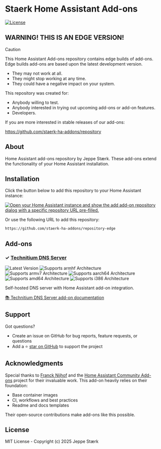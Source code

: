 # Staerk Home Assistant Add-ons

[![License][license-shield]][license]

## WARNING! THIS IS AN EDGE VERSION!

> [!CAUTION]
> This Home Assistant Add-ons repository contains edge builds of add-ons.
> Edge builds add-ons are based upon the latest development version.

- They may not work at all.
- They might stop working at any time.
- They could have a negative impact on your system.

This repository was created for:

- Anybody willing to test.
- Anybody interested in trying out upcoming add-ons or add-on features.
- Developers.

If you are more interested in stable releases of our add-ons:

<https://github.com/staerk-ha-addons/repository>


## About

Home Assistant add-ons repository by Jeppe Stærk. These add-ons extend the functionality of your Home Assistant installation.

## Installation

Click the button below to add this repository to your Home Assistant instance:

[![Open your Home Assistant instance and show the add add-on repository dialog with a specific repository URL pre-filled.](https://my.home-assistant.io/badges/supervisor_add_addon_repository.svg)](https://my.home-assistant.io/redirect/supervisor_add_addon_repository/?repository_url=https://github.com/staerk-ha-addons/repository-edge)

Or use the following URL to add this repository:

```txt
https://github.com/staerk-ha-addons/repository-edge
```

## Add-ons

### &#10003; [Technitium DNS Server][addon-technitium-dns]

![Latest Version][technitium-dns-version-shield]
![Supports armhf Architecture][technitium-dns-armhf-shield]
![Supports armv7 Architecture][technitium-dns-armv7-shield]
![Supports aarch64 Architecture][technitium-dns-aarch64-shield]
![Supports amd64 Architecture][technitium-dns-amd64-shield]
![Supports i386 Architecture][technitium-dns-i386-shield]

Self-hosted DNS server with Home Assistant add-on integration.

[:books: Technitium DNS Server add-on documentation][addon-doc-technitium-dns]


## Support

Got questions?

- Create an issue on GitHub for bug reports, feature requests, or questions
- Add a ⭐️ [star on GitHub](https://github.com/staerk-ha-addons/repository-edge) to support the project

## Acknowledgments

Special thanks to [Franck Nijhof][frenck] and the [Home Assistant Community Add-ons][ha-addons] project for their invaluable work. This add-on heavily relies on their foundation:

- Base container images
- CI, workflows and best practices
- Readme and docs templates

Their open-source contributions make add-ons like this possible.

## License

MIT License - Copyright (c) 2025 Jeppe Stærk

[addon-technitium-dns]: https://github.com/staerk-ha-addons/addon-technitium-dns/tree/3c850fc
[addon-doc-technitium-dns]: https://github.com/staerk-ha-addons/addon-technitium-dns/blob/3c850fc/README.md
[technitium-dns-issue]: https://github.com/staerk-ha-addons/addon-technitium-dns/issues
[technitium-dns-version-shield]: https://img.shields.io/badge/version-3c850fc-blue.svg
[technitium-dns-aarch64-shield]: https://img.shields.io/badge/aarch64-yes-green.svg
[technitium-dns-amd64-shield]: https://img.shields.io/badge/amd64-yes-green.svg
[technitium-dns-armhf-shield]: https://img.shields.io/badge/armhf-no-red.svg
[technitium-dns-armv7-shield]: https://img.shields.io/badge/armv7-no-red.svg
[technitium-dns-i386-shield]: https://img.shields.io/badge/i386-no-red.svg
[frenck]: https://github.com/frenck
[ha-addons]: https://addons.community/
[license]: https://github.com/staerk-ha-addons/repository/blob/main/LICENSE
[license-shield]: https://img.shields.io/github/license/staerk-ha-addons/repository.svg
